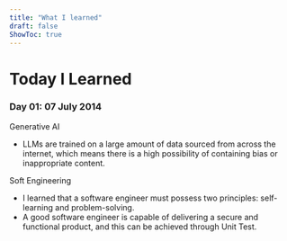 ```yaml
---
title: "What I learned"
draft: false
ShowToc: true
---
```


# Today I Learned

### Day 01: 07 July 2014

Generative AI
- LLMs are trained on a large amount of data sourced from across the internet, which means there is a high possibility of containing bias or inappropriate content.

Soft Engineering
- I learned that a software engineer must possess two principles: self-learning and problem-solving.
- A good software engineer is capable of delivering a secure and functional product, and this can be achieved through Unit Test.






      

